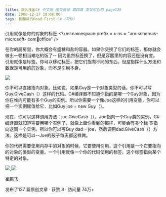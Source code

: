 ```yaml
---
title: 深入浅出C# 中文版 图文皆译 第四章 类型和引用 page139
date: 2008-12-27 18:08:00
tags: 我翻译的Head First C#（习作）
---
```

引用就像是你的对象的标签  <?xml:namespace prefix = o ns = "urn:schemas-microsoft-
com:office:office" />

在你的厨房里，你大概会有盛糖和盐的容器。如果你交换了它们的标签，那你就会做出一顿相当难吃的饭了--
因为虽然标签换了，但是容器里的内容还是没有变。引用就像是标签。你可以移动标签，把它们指向不同的东西，但是指挥什么方法和数据是可用的的对象，而不是引用本身。

![](https://p-blog.csdn.net/images/p_blog_csdn_net/cuipengfei1/EntryImages/20081227/%E6%88%AA%E5%9B%BE00.jpg)

你不可以直接指向对象。比如说，如果Guy是一个对象类型的话，你不可以写Guy.GiveCash（）这样的代码。C#编译器不知道你指的是哪一个Guy对象，因为
你在堆内可能有多个Guy的实例。所以你需要一个像Joe这样的引用变量，你可以把一个实例赋值给它，比如Guy joe = new Guy（）。

现在，你可以这样调用方法：joe.GiveCash（）。Joe指向一个Guy类的实例，C#编译器就知道需要用哪个实例了。就像上面你看到的那样，可能会有多个标
签指向这同一个实例。所以你可以写Guy dad = joe，然后调用dad.GiveCash（）方法。这样是可以--Joe的孩子每天都这样做。

你的代码需要使用内存中的对象的时候，它要使用引用，这个引用是一个它要指向的对象的类型的变量。一个引用就像一个你的代码使用的标签，这个标签指向某个特定的对象。



[ ![](https://profile.csdnimg.cn/5/2/5/3_cuipengfei1)
![](https://g.csdnimg.cn/static/user-reg-year/1x/11.png)
](https://blog.csdn.net/cuipengfei1)

[ 崔鹏飞 ](https://blog.csdn.net/cuipengfei1)

发布了127 篇原创文章  ·  获赞 8  ·  访问量 74万+

